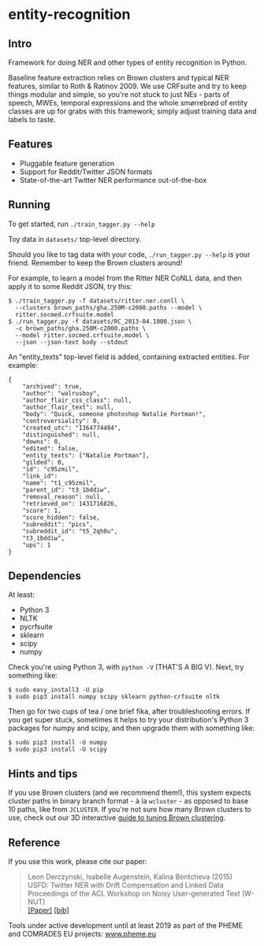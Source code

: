 # entity-recognition

## Intro
Framework for doing NER and other types of entity recognition in Python.

Baseline feature extraction relies on Brown clusters and typical NER features, similar to Roth & Ratinov 2009. We use CRFsuite and try to keep things modular and simple, so you're not stuck to just NEs - parts of speech, MWEs, temporal expressions and the whole smørrebrød of entity classes are up for grabs with this framework; simply adjust training data and labels to taste.

## Features
* Pluggable feature generation
* Support for Reddit/Twitter JSON formats
* State-of-the-art Twitter NER performance out-of-the-box

## Running
To get started, run `./train_tagger.py --help`

Toy data in `datasets/` top-level directory.

Should you like to tag data with your code, `./run_tagger.py --help` is your friend. Remember to keep the Brown clusters around!

For example, to learn a model from the Ritter NER CoNLL data, and then apply it to some Reddit JSON, try this:

    $ ./train_tagger.py -f datasets/ritter.ner.conll \
      --clusters brown_paths/gha.250M-c2000.paths --model \ 
      ritter.socmed.crfsuite.model
    $ ./run_tagger.py -f datasets/RC_2013-04.1000.json \ 
      -c brown_paths/gha.250M-c2000.paths \ 
      --model ritter.socmed.crfsuite.model \ 
      --json --json-text body --stdout 

An "entity_texts" top-level field is added, containing extracted entities. For example:

    {
    	"archived": true, 
    	"author": "walrusboy", 
    	"author_flair_css_class": null, 
    	"author_flair_text": null, 
    	"body": "Quick, someone photoshop Natalie Portman!",
    	"controversiality": 0, 
    	"created_utc": "1364774484", 
    	"distinguished": null, 
    	"downs": 0,
    	"edited": false, 
    	"entity_texts": ["Natalie Portman"],
    	"gilded": 0, 
    	"id": "c95zmil", 
    	"link_id": 
    	"name": "t1_c95zmil", 
    	"parent_id": "t3_1bddiw", 
    	"removal_reason": null, 
    	"retrieved_on": 1431716826, 
    	"score": 1, 
    	"score_hidden": false, 
    	"subreddit": "pics", 
    	"subreddit_id": "t5_2qh0u", 
    	"t3_1bddiw", 
    	"ups": 1
    }

## Dependencies
At least:

* Python 3
* NLTK
* pycrfsuite
* sklearn
* scipy
* numpy

Check you're using Python 3, with `python -V` (THAT'S A BIG V). Next, try something like:

    $ sudo easy_install3 -U pip
    $ sudo pip3 install numpy scipy sklearn python-crfsuite nltk

Then go for two cups of tea / one brief fika, after troubleshooting errors. If you get super stuck, sometimes it helps to try your distribution's Python 3 packages for numpy and scipy, and then upgrade them with something like:

    $ sudo pip3 install -U numpy
    $ sudo pip3 install -U scipy

## Hints and tips

If you use Brown clusters (and we recommend them!), this system expects cluster paths in binary branch format - à la `wcluster` - as opposed to base 10 paths, like from `JCLUSTER`. If you're not sure how many Brown clusters to use, check out our 3D interactive [guide to tuning Brown clustering](http://www.derczynski.com/sheffield/brown-tuning/).

## Reference
If you use this work, please cite our paper:

> Leon Derczynski, Isabelle Augenstein, Kalina Bontcheva (2015)<br />
> USFD: Twitter NER with Drift Compensation and Linked Data<br />
> Proceedings of the ACL Workshop on Noisy User-generated Text (W-NUT)<br />
> [[Paper]](https://aclweb.org/anthology/W/W15/W15-4306.pdf) [[bib]](https://aclweb.org/anthology/W/W15/W15-4306.bib)

Tools under active development until at least 2019 as part of the PHEME and COMRADES EU projects: www.pheme.eu
